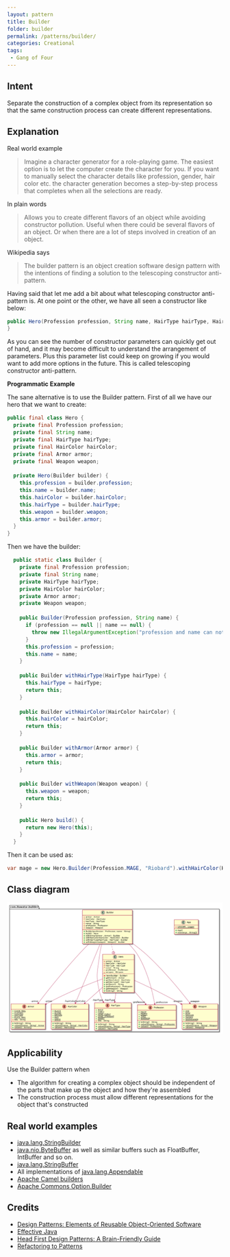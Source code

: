 ```yaml
---
layout: pattern
title: Builder
folder: builder
permalink: /patterns/builder/
categories: Creational
tags:
 - Gang of Four
---
```


## Intent

Separate the construction of a complex object from its representation so that the same construction 
process can create different representations.

## Explanation

Real world example

> Imagine a character generator for a role-playing game. The easiest option is to let the computer 
> create the character for you. If you want to manually select the character details like 
> profession, gender, hair color etc. the character generation becomes a step-by-step process that 
> completes when all the selections are ready.

In plain words

> Allows you to create different flavors of an object while avoiding constructor pollution. Useful 
> when there could be several flavors of an object. Or when there are a lot of steps involved in 
> creation of an object.

Wikipedia says

> The builder pattern is an object creation software design pattern with the intentions of finding 
> a solution to the telescoping constructor anti-pattern.

Having said that let me add a bit about what telescoping constructor anti-pattern is. At one point 
or the other, we have all seen a constructor like below:

```java
public Hero(Profession profession, String name, HairType hairType, HairColor hairColor, Armor armor, Weapon weapon) {
}
```

As you can see the number of constructor parameters can quickly get out of hand, and it may become 
difficult to understand the arrangement of parameters. Plus this parameter list could keep on 
growing if you would want to add more options in the future. This is called telescoping constructor 
anti-pattern.

**Programmatic Example**

The sane alternative is to use the Builder pattern. First of all we have our hero that we want to 
create:

```java
public final class Hero {
  private final Profession profession;
  private final String name;
  private final HairType hairType;
  private final HairColor hairColor;
  private final Armor armor;
  private final Weapon weapon;

  private Hero(Builder builder) {
    this.profession = builder.profession;
    this.name = builder.name;
    this.hairColor = builder.hairColor;
    this.hairType = builder.hairType;
    this.weapon = builder.weapon;
    this.armor = builder.armor;
  }
}
```

Then we have the builder:

```java
  public static class Builder {
    private final Profession profession;
    private final String name;
    private HairType hairType;
    private HairColor hairColor;
    private Armor armor;
    private Weapon weapon;

    public Builder(Profession profession, String name) {
      if (profession == null || name == null) {
        throw new IllegalArgumentException("profession and name can not be null");
      }
      this.profession = profession;
      this.name = name;
    }

    public Builder withHairType(HairType hairType) {
      this.hairType = hairType;
      return this;
    }

    public Builder withHairColor(HairColor hairColor) {
      this.hairColor = hairColor;
      return this;
    }

    public Builder withArmor(Armor armor) {
      this.armor = armor;
      return this;
    }

    public Builder withWeapon(Weapon weapon) {
      this.weapon = weapon;
      return this;
    }

    public Hero build() {
      return new Hero(this);
    }
  }
```

Then it can be used as:

```java
var mage = new Hero.Builder(Profession.MAGE, "Riobard").withHairColor(HairColor.BLACK).withWeapon(Weapon.DAGGER).build();
```

## Class diagram

![alt text](./etc/builder.urm.png "Builder class diagram")

## Applicability

Use the Builder pattern when

* The algorithm for creating a complex object should be independent of the parts that make up the object and how they're assembled
* The construction process must allow different representations for the object that's constructed

## Real world examples

* [java.lang.StringBuilder](http://docs.oracle.com/javase/8/docs/api/java/lang/StringBuilder.html)
* [java.nio.ByteBuffer](http://docs.oracle.com/javase/8/docs/api/java/nio/ByteBuffer.html#put-byte-) as well as similar buffers such as FloatBuffer, IntBuffer and so on.
* [java.lang.StringBuffer](http://docs.oracle.com/javase/8/docs/api/java/lang/StringBuffer.html#append-boolean-)
* All implementations of [java.lang.Appendable](http://docs.oracle.com/javase/8/docs/api/java/lang/Appendable.html)
* [Apache Camel builders](https://github.com/apache/camel/tree/0e195428ee04531be27a0b659005e3aa8d159d23/camel-core/src/main/java/org/apache/camel/builder)
* [Apache Commons Option.Builder](https://commons.apache.org/proper/commons-cli/apidocs/org/apache/commons/cli/Option.Builder.html)

## Credits

* [Design Patterns: Elements of Reusable Object-Oriented Software](https://www.amazon.com/gp/product/0201633612/ref=as_li_tl?ie=UTF8&camp=1789&creative=9325&creativeASIN=0201633612&linkCode=as2&tag=javadesignpat-20&linkId=675d49790ce11db99d90bde47f1aeb59)
* [Effective Java](https://www.amazon.com/gp/product/0134685997/ref=as_li_tl?ie=UTF8&camp=1789&creative=9325&creativeASIN=0134685997&linkCode=as2&tag=javadesignpat-20&linkId=4e349f4b3ff8c50123f8147c828e53eb)
* [Head First Design Patterns: A Brain-Friendly Guide](https://www.amazon.com/gp/product/0596007124/ref=as_li_tl?ie=UTF8&camp=1789&creative=9325&creativeASIN=0596007124&linkCode=as2&tag=javadesignpat-20&linkId=6b8b6eea86021af6c8e3cd3fc382cb5b)
* [Refactoring to Patterns](https://www.amazon.com/gp/product/0321213351/ref=as_li_tl?ie=UTF8&camp=1789&creative=9325&creativeASIN=0321213351&linkCode=as2&tag=javadesignpat-20&linkId=2a76fcb387234bc71b1c61150b3cc3a7)

